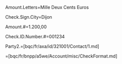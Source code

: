 Amount.Letters=Mille Deux Cents Euros

Check.Sign.City=Dijon

Amount.#=1.200,00

Check.ID.Number.#=001234

Party2.=[bqc/fr/axa/id/321001/Contact/1.md]

=[bqc/fr/bnpp/a5we/Account/misc/CheckFormat.md]
